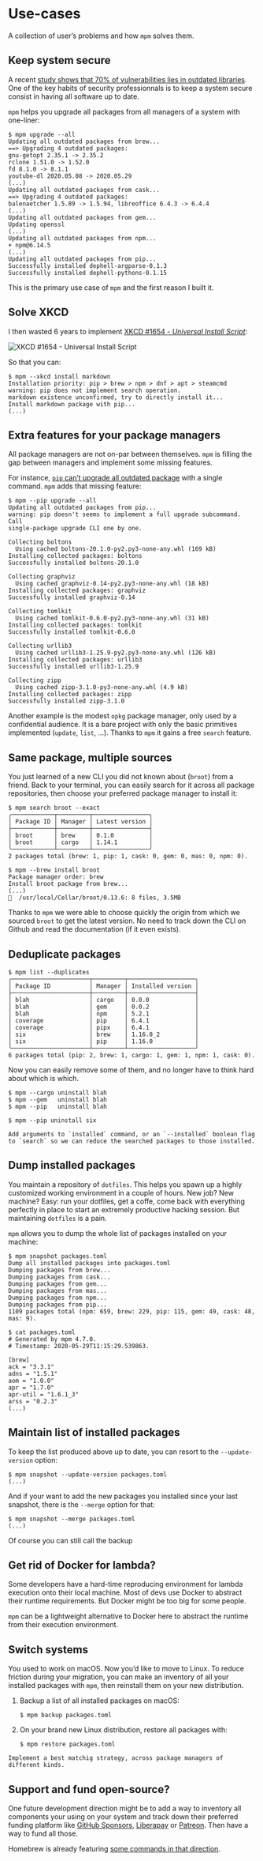 # Use-cases

A collection of user’s problems and how `mpm` solves them.

## Keep system secure

A recent
[study shows that 70% of vulnerabilities lies in outdated libraries](https://developers.slashdot.org/story/20/05/23/2330244/open-source-security-report-finds-library-induced-flaws-in-70-of-applications).
One of the key habits of security professionnals is to keep a system secure
consist in having all software up to date.

`mpm` helps you upgrade all packages from all managers of a system with
one-liner:

```shell-session
$ mpm upgrade --all
Updating all outdated packages from brew...
==> Upgrading 4 outdated packages:
gnu-getopt 2.35.1 -> 2.35.2
rclone 1.51.0 -> 1.52.0
fd 8.1.0 -> 8.1.1
youtube-dl 2020.05.08 -> 2020.05.29
(...)
Updating all outdated packages from cask...
==> Upgrading 4 outdated packages:
balenaetcher 1.5.89 -> 1.5.94, libreoffice 6.4.3 -> 6.4.4
(...)
Updating all outdated packages from gem...
Updating openssl
(...)
Updating all outdated packages from npm...
+ npm@6.14.5
(...)
Updating all outdated packages from pip...
Successfully installed dephell-argparse-0.1.3
Successfully installed dephell-pythons-0.1.15
```

This is the primary use case of `mpm` and the first reason I built it.

## Solve XKCD

I then wasted 6 years to implement [XKCD #1654 - *Universal Install Script*](https://xkcd.com/1654/):

![XKCD #1654 - Universal Install Script](http://imgs.xkcd.com/comics/universal_install_script.png)

So that you can:

```shell-session
$ mpm --xkcd install markdown
Installation priority: pip > brew > npm > dnf > apt > steamcmd
warning: pip does not implement search operation.
markdown existence unconfirmed, try to directly install it...
Install markdown package with pip...
(...)
```

## Extra features for your package managers

All package managers are not on-par between themselves. `mpm` is filling the
gap between managers and implement some missing features.

For instance,
[`pip` can’t upgrade all outdated package](https://github.com/pypa/pip/issues/4551)
with a single command. `mpm` adds that missing feature:

```shell-session
$ mpm --pip upgrade --all
Updating all outdated packages from pip...
warning: pip doesn't seems to implement a full upgrade subcommand. Call
single-package upgrade CLI one by one.

Collecting boltons
  Using cached boltons-20.1.0-py2.py3-none-any.whl (169 kB)
Installing collected packages: boltons
Successfully installed boltons-20.1.0

Collecting graphviz
  Using cached graphviz-0.14-py2.py3-none-any.whl (18 kB)
Installing collected packages: graphviz
Successfully installed graphviz-0.14

Collecting tomlkit
  Using cached tomlkit-0.6.0-py2.py3-none-any.whl (31 kB)
Installing collected packages: tomlkit
Successfully installed tomlkit-0.6.0

Collecting urllib3
  Using cached urllib3-1.25.9-py2.py3-none-any.whl (126 kB)
Installing collected packages: urllib3
Successfully installed urllib3-1.25.9

Collecting zipp
  Using cached zipp-3.1.0-py3-none-any.whl (4.9 kB)
Installing collected packages: zipp
Successfully installed zipp-3.1.0
```

Another example is the modest `opkg` package manager, only used by a
confidential audience. It is a bare project with only the basic primitives
implemented (`update`, `list`, …). Thanks to `mpm` it gains a free `search`
feature.

## Same package, multiple sources

You just learned of a new CLI you did not known about (`broot`) from a friend.
Back to your terminal, you can easily search for it across all package
repositories, then choose your preferred package manager to install it:

```shell-session
$ mpm search broot --exact
╭────────────┬─────────┬────────────────╮
│ Package ID │ Manager │ Latest version │
├────────────┼─────────┼────────────────┤
│ broot      │ brew    │ 0.1.0          │
│ broot      │ cargo   │ 1.14.1         │
╰────────────┴─────────┴────────────────╯
2 packages total (brew: 1, pip: 1, cask: 0, gem: 0, mas: 0, npm: 0).
```

```shell-session
$ mpm --brew install broot
Package manager order: brew
Install broot package from brew...
(...)
🍺  /usr/local/Cellar/broot/0.13.6: 8 files, 3.5MB
```

Thanks to `mpm` we were able to choose quickly the origin from which we sourced
`broot` to get the latest version. No need to track down the CLI on Github and
read the documentation (if it even exists).

## Deduplicate packages

```shell-session
$ mpm list --duplicates
╭──────────────────────┬─────────┬───────────────────╮
│ Package ID           │ Manager │ Installed version │
├──────────────────────┼─────────┼───────────────────┤
│ blah                 │ cargo   │ 0.0.0             │
│ blah                 │ gem     │ 0.0.2             │
│ blah                 │ npm     │ 5.2.1             │
│ coverage             │ pip     │ 6.4.1             │
│ coverage             │ pipx    │ 6.4.1             │
│ six                  │ brew    │ 1.16.0_2          │
│ six                  │ pip     │ 1.16.0            │
╰──────────────────────┴─────────┴───────────────────╯
6 packages total (pip: 2, brew: 1, cargo: 1, gem: 1, npm: 1, cask: 0).
```

Now you can easily remove some of them, and no longer have to think hard about
which is which.

```shell-session
$ mpm --cargo uninstall blah
$ mpm --gem   uninstall blah
$ mpm --pip   uninstall blah

$ mpm --pip uninstall six
```

```{todo}
Add arguments to `installed` command, or an `--installed` boolean flag to `search` so we can reduce the searched packages to those installed.
```

## Dump installed packages

You maintain a repository of `dotfiles`. This helps you spawn up a highly
customized working environment in a couple of hours. New job? New machine?
Easy: run your dotfiles, get a coffe, come back with everything perfectly in
place to start an extremely productive hacking session. But maintaining
`dotfiles` is a pain.

`mpm` allows you to dump the whole list of packages installed on your machine:

```shell-session
$ mpm snapshot packages.toml
Dump all installed packages into packages.toml
Dumping packages from brew...
Dumping packages from cask...
Dumping packages from gem...
Dumping packages from mas...
Dumping packages from npm...
Dumping packages from pip...
1109 packages total (npm: 659, brew: 229, pip: 115, gem: 49, cask: 48, mas: 9).
```

```shell-session
$ cat packages.toml
# Generated by mpm 4.7.0.
# Timestamp: 2020-05-29T11:15:29.539863.

[brew]
ack = "3.3.1"
adns = "1.5.1"
aom = "1.0.0"
apr = "1.7.0"
apr-util = "1.6.1_3"
arss = "0.2.3"
(...)
```

## Maintain list of installed packages

To keep the list produced above up to date, you can resort to the `--update-version` option:

```shell-session
$ mpm snapshot --update-version packages.toml
(...)
```

And if your want to add the new packages you installed since your last snapshot, there is the `--merge` option for that:

```shell-session
$ mpm snapshot --merge packages.toml
(...)
```

Of course you can still call the backup

## Get rid of Docker for lambda?

Some developers have a hard-time reproducing environment for lambda execution
onto their local machine. Most of devs use Docker to abstract their runtime
requirements. But Docker might be too big for some people.

`mpm` can be a lightweight alternative to Docker here to abstract the runtime
from their execution environment.

## Switch systems

You used to work on macOS. Now you’d like to move to Linux. To reduce friction
during your migration, you can make an inventory of all your installed packages with `mpm`,
then reinstall them on your new distribution.

1. Backup a list of all installed packages on macOS:

   ```shell-session
   $ mpm backup packages.toml
   ```

1. On your brand new Linux distribution, restore all packages with:

   ```shell-session
   $ mpm restore packages.toml
   ```

```{todo}
Implement a best matchig strategy, across package managers of different kinds.
```

## Support and fund open-source?

One future development direction might be to add a way to inventory all
components your using on your system and track down their preferred funding
platform like [GitHub Sponsors](https://github.com/sponsors),
[Liberapay](https://liberapay.com) or [Patreon](https://patreon.com). Then have
a way to fund all those.

Homebrew is already featuring
[some commands in that direction](https://github.com/Homebrew/brew/pull/7900).
